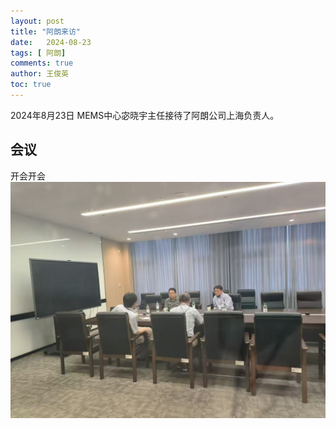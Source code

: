 ```yaml
---
layout: post
title: "阿朗来访"
date:   2024-08-23
tags: [ 阿朗]
comments: true
author: 王俊英
toc: true
---
```


2024年8月23日
MEMS中心宓晓宇主任接待了阿朗公司上海负责人。

<!-- more -->

## 会议
开会开会
![](../images/2024/8/23/1.jpg)



